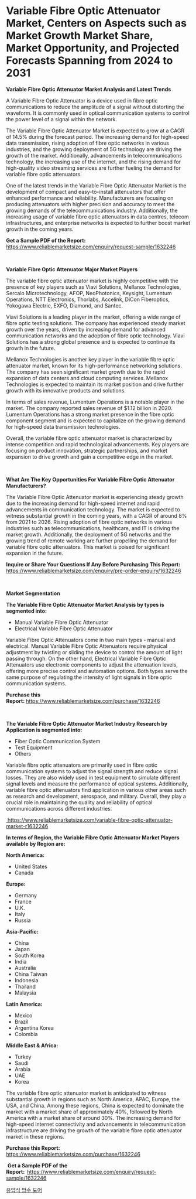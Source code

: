 <p><h1>Variable Fibre Optic Attenuator Market, Centers on Aspects such as Market Growth Market Share, Market Opportunity, and Projected Forecasts Spanning from 2024 to 2031</h1></p><p><strong>Variable Fibre Optic Attenuator Market Analysis and Latest Trends</strong></p>
<p><p>A Variable Fibre Optic Attenuator is a device used in fibre optic communications to reduce the amplitude of a signal without distorting the waveform. It is commonly used in optical communication systems to control the power level of a signal within the network.</p><p>The Variable Fibre Optic Attenuator Market is expected to grow at a CAGR of 14.5% during the forecast period. The increasing demand for high-speed data transmission, rising adoption of fibre optic networks in various industries, and the growing deployment of 5G technology are driving the growth of the market. Additionally, advancements in telecommunications technology, the increasing use of the internet, and the rising demand for high-quality video streaming services are further fueling the demand for variable fibre optic attenuators.</p><p>One of the latest trends in the Variable Fibre Optic Attenuator Market is the development of compact and easy-to-install attenuators that offer enhanced performance and reliability. Manufacturers are focusing on producing attenuators with higher precision and accuracy to meet the growing demands of the telecommunications industry. Additionally, the increasing usage of variable fibre optic attenuators in data centres, telecom infrastructures, and enterprise networks is expected to further boost market growth in the coming years.</p></p>
<p><strong>Get a Sample PDF of the Report:&nbsp;</strong> <a href="https://www.reliablemarketsize.com/enquiry/request-sample/1632246">https://www.reliablemarketsize.com/enquiry/request-sample/1632246</a></p>
<p>&nbsp;</p>
<p><strong>Variable Fibre Optic Attenuator Major Market Players</strong></p>
<p><p>The variable fibre optic attenuator market is highly competitive with the presence of key players such as Viavi Solutions, Mellanox Technologies, Sercalo Microtechnology, AFOP, NeoPhotonics, Keysight, Lumentum Operations, NTT Electronics, Thorlabs, Accelink, DiCon Fiberoptics, Yokogawa Electric, EXFO, Diamond, and Santec. </p><p>Viavi Solutions is a leading player in the market, offering a wide range of fibre optic testing solutions. The company has experienced steady market growth over the years, driven by increasing demand for advanced communication networks and the adoption of fibre optic technology. Viavi Solutions has a strong global presence and is expected to continue its growth in the future.</p><p>Mellanox Technologies is another key player in the variable fibre optic attenuator market, known for its high-performance networking solutions. The company has seen significant market growth due to the rapid expansion of data centers and cloud computing services. Mellanox Technologies is expected to maintain its market position and drive further growth with its innovative products and solutions.</p><p>In terms of sales revenue, Lumentum Operations is a notable player in the market. The company reported sales revenue of $1.12 billion in 2020. Lumentum Operations has a strong market presence in the fibre optic component segment and is expected to capitalize on the growing demand for high-speed data transmission technologies.</p><p>Overall, the variable fibre optic attenuator market is characterized by intense competition and rapid technological advancements. Key players are focusing on product innovation, strategic partnerships, and market expansion to drive growth and gain a competitive edge in the market.</p></p>
<p>&nbsp;</p>
<p><strong>What Are The Key Opportunities For Variable Fibre Optic Attenuator Manufacturers?</strong></p>
<p><p>The Variable Fibre Optic Attenuator market is experiencing steady growth due to the increasing demand for high-speed internet and rapid advancements in communication technology. The market is expected to witness substantial growth in the coming years, with a CAGR of around 8% from 2021 to 2026. Rising adoption of fibre optic networks in various industries such as telecommunications, healthcare, and IT is driving the market growth. Additionally, the deployment of 5G networks and the growing trend of remote working are further propelling the demand for variable fibre optic attenuators. This market is poised for significant expansion in the future.</p></p>
<p><strong>Inquire or Share Your Questions If Any Before Purchasing This Report:</strong> <a href="https://www.reliablemarketsize.com/enquiry/pre-order-enquiry/1632246">https://www.reliablemarketsize.com/enquiry/pre-order-enquiry/1632246</a></p>
<p>&nbsp;</p>
<p><strong>Market Segmentation</strong></p>
<p><strong>The Variable Fibre Optic Attenuator Market Analysis by types is segmented into:</strong></p>
<p><ul><li>Manual Variable Fibre Optic Attenuator</li><li>Electrical Variable Fibre Optic Attenuator</li></ul></p>
<p><p>Variable Fibre Optic Attenuators come in two main types - manual and electrical. Manual Variable Fibre Optic Attenuators require physical adjustment by twisting or sliding the device to control the amount of light passing through. On the other hand, Electrical Variable Fibre Optic Attenuators use electronic components to adjust the attenuation levels, offering more precise control and automation options. Both types serve the same purpose of regulating the intensity of light signals in fibre optic communication systems.</p></p>
<p><strong>Purchase this Report:&nbsp;</strong><a href="https://www.reliablemarketsize.com/purchase/1632246">https://www.reliablemarketsize.com/purchase/1632246</a></p>
<p>&nbsp;</p>
<p><strong>The Variable Fibre Optic Attenuator Market Industry Research by Application is segmented into:</strong></p>
<p><ul><li>Fiber Optic Communication System</li><li>Test Equipment</li><li>Others</li></ul></p>
<p><p>Variable fibre optic attenuators are primarily used in fibre optic communication systems to adjust the signal strength and reduce signal losses. They are also widely used in test equipment to simulate different signal levels and measure the performance of optical systems. Additionally, variable fibre optic attenuators find application in various other areas such as research and development, aerospace, and military. Overall, they play a crucial role in maintaining the quality and reliability of optical communications across different industries.</p></p>
<p><a href="https://www.reliablemarketsize.com/variable-fibre-optic-attenuator-market-r1632246">&nbsp;https://www.reliablemarketsize.com/variable-fibre-optic-attenuator-market-r1632246</a></p>
<p><strong>In terms of Region, the Variable Fibre Optic Attenuator Market Players available by Region are:</strong></p>
<p>
    <p> <strong> North America: </strong>
        <ul>
            <li>United States</li>
            <li>Canada</li>
        </ul>
        </p> 
    <p> <strong> Europe: </strong>
        <ul>
            <li>Germany</li>
            <li>France</li>
            <li>U.K.</li>
            <li>Italy</li>
            <li>Russia</li>
        </ul>
        </p> 
    <p> <strong> Asia-Pacific: </strong>
        <ul>
            <li>China</li>
            <li>Japan</li>
            <li>South Korea</li>
            <li>India</li>
            <li>Australia</li>
            <li>China Taiwan</li>
            <li>Indonesia</li>
            <li>Thailand</li>
            <li>Malaysia</li>
        </ul>
        </p> 
    <p> <strong> Latin America: </strong>
        <ul>
            <li>Mexico</li>
            <li>Brazil</li>
            <li>Argentina Korea</li>
            <li>Colombia</li>
        </ul>
        </p> 
    <p> <strong> Middle East & Africa: </strong>
        <ul>
            <li>Turkey</li>
            <li>Saudi</li>
            <li>Arabia</li>
            <li>UAE</li>
            <li>Korea</li>
        </ul>
    </p>
    </p>
<p><p>The variable fibre optic attenuator market is anticipated to witness substantial growth in regions such as North America, APAC, Europe, the USA, and China. Among these regions, China is expected to dominate the market with a market share of approximately 40%, followed by North America with a market share of around 30%. The increasing demand for high-speed internet connectivity and advancements in telecommunication infrastructure are driving the growth of the variable fibre optic attenuator market in these regions.</p></p>
<p><strong>Purchase this Report: </strong><a href="https://www.reliablemarketsize.com/purchase/1632246">https://www.reliablemarketsize.com/purchase/1632246</a></p>
<p>&nbsp;<strong>Get a Sample PDF of the Report:&nbsp;&nbsp;</strong><a href="https://www.reliablemarketsize.com/enquiry/request-sample/1632246">https://www.reliablemarketsize.com/enquiry/request-sample/1632246</a></p>
<p><strong></strong></p>
<p><p><a href="https://github.com/TimmyMann6767/Market-Research-Report-List-2/blob/main/20997422251.md">유압식 방수 도어</a></p></p>